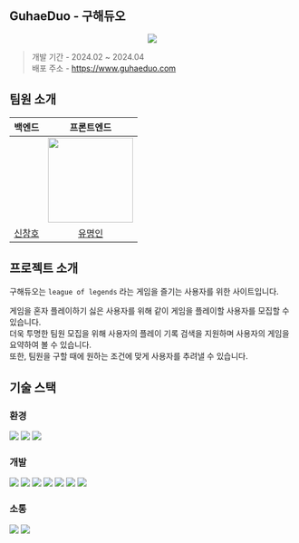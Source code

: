 ## GuhaeDuo - 구해듀오

<p align='center'><img src='https://github.com/guhaeduo/client/assets/114664128/9b038b05-f1b7-4592-a463-809497f8a889'/></p>

> 개발 기간 - 2024.02 ~ 2024.04  
> 배포 주소 - https://www.guhaeduo.com


## 팀원 소개

|백엔드|프론트엔드|
|:--:|:--:|
||<img width="150"  src="https://github.com/guhaeduo/client/assets/114664128/c231adb4-8c04-404c-8848-adaf638366c4">|
|[신창호](https://github.com/Gloom-shin)|[유명인](https://github.com/myeongin0926)|

## 프로젝트 소개

구해듀오는 `league of legends` 라는 게임을 즐기는 사용자를 위한 사이트입니다. 

게임을 혼자 플레이하기 싫은 사용자를 위해 같이 게임을 플레이할 사용자를 모집할 수 있습니다.  
더욱 투명한 팀원 모집을 위해 사용자의 플레이 기록 검색을 지원하며 사용자의 게임을 요약하여 볼 수 있습니다.  
또한, 팀원을 구할 때에 원하는 조건에 맞게 사용자를 추려낼 수 있습니다.  

## 기술 스택

### 환경
<div display='flex'>
  <img src="https://img.shields.io/badge/vscode-007ACC?style=for-the-badge&logo=visualstudiocode&logoColor=white">
  <img src="https://img.shields.io/badge/git-F05032?style=for-the-badge&logo=visualstudiocode&logoColor=white">
  <img src="https://img.shields.io/badge/github-181717?style=for-the-badge&logo=github&logoColor=white">
</div>

### 개발
<div display='flex'>
  <img src="https://img.shields.io/badge/typescript-3178C6?style=for-the-badge&logo=typescript&logoColor=white">
  <img src="https://img.shields.io/badge/react-61DAFB?style=for-the-badge&logo=react&logoColor=white">
  <img src="https://img.shields.io/badge/reactquery-FF4154?style=for-the-badge&logo=reactquery&logoColor=white">
  <img src="https://img.shields.io/badge/redux-764ABC?style=for-the-badge&logo=redux&logoColor=white">
  <img src="https://img.shields.io/badge/axios-5A29E4?style=for-the-badge&logo=axios&logoColor=white">
  <img src="https://img.shields.io/badge/chart.js-FF6384?style=for-the-badge&logo=chart.js&logoColor=white">
  <img src="https://img.shields.io/badge/sass-CC6699?style=for-the-badge&logo=sass&logoColor=white">
</div>

### 소통
<div display='flex'>
  <img src="https://img.shields.io/badge/notion-000000?style=for-the-badge&logo=notion&logoColor=white">
  <img src="https://img.shields.io/badge/discord-5865F2?style=for-the-badge&logo=discord&logoColor=white">
</div>








